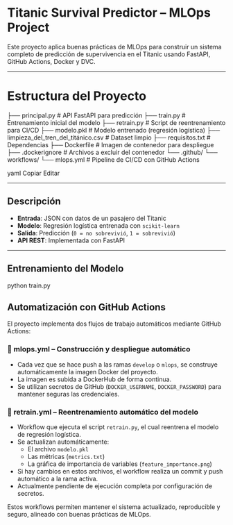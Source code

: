 # Titanic Survival Predictor – MLOps Project

Este proyecto aplica buenas prácticas de MLOps para construir un sistema completo de predicción de supervivencia en el Titanic usando FastAPI, GitHub Actions, Docker y DVC.

---

# Estructura del Proyecto

├── principal.py # API FastAPI para predicción ├── train.py # Entrenamiento inicial del modelo ├── retrain.py # Script de reentrenamiento para CI/CD ├── modelo.pkl # Modelo entrenado (regresión logística) ├── limpieza_del_tren_del_titánico.csv # Dataset limpio ├── requisitos.txt # Dependencias ├── Dockerfile # Imagen de contenedor para despliegue ├── .dockerignore # Archivos a excluir del contenedor └── .github/ └── workflows/ └── mlops.yml # Pipeline de CI/CD con GitHub Actions

yaml
Copiar
Editar

---

## Descripción

- **Entrada**: JSON con datos de un pasajero del Titanic  
- **Modelo**: Regresión logística entrenada con `scikit-learn`  
- **Salida**: Predicción (`0 = no sobrevivió`, `1 = sobrevivió`)  
- **API REST**: Implementada con FastAPI  

---

## Entrenamiento del Modelo

python train.py

## Automatización con GitHub Actions

El proyecto implementa dos flujos de trabajo automáticos mediante GitHub Actions:

### 🔄 mlops.yml – Construcción y despliegue automático
- Cada vez que se hace push a las ramas `develop` o `mlops`, se construye automáticamente la imagen Docker del proyecto.
- La imagen es subida a DockerHub de forma continua.
- Se utilizan secretos de GitHub (`DOCKER_USERNAME`, `DOCKER_PASSWORD`) para mantener seguras las credenciales.

### 🤖 retrain.yml – Reentrenamiento automático del modelo
- Workflow que ejecuta el script `retrain.py`, el cual reentrena el modelo de regresión logística.
- Se actualizan automáticamente:
  - El archivo `modelo.pkl`
  - Las métricas (`metrics.txt`)
  - La gráfica de importancia de variables (`feature_importance.png`)
- Si hay cambios en estos archivos, el workflow realiza un commit y push automático a la rama activa.
- Actualmente pendiente de ejecución completa por configuración de secretos.

Estos workflows permiten mantener el sistema actualizado, reproducible y seguro, alineado con buenas prácticas de MLOps.
